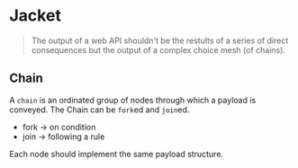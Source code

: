 # Jacket

> The output of a web API shouldn't be the restults of a series of direct consequences but the output of a complex choice mesh (of chains).

## Chain
A `chain` is an ordinated group of nodes through which a payload is conveyed.
The Chain can be `fork`ed and `join`ed.

- fork -> on condition
- join -> following a rule

Each node should implement the same payload structure.